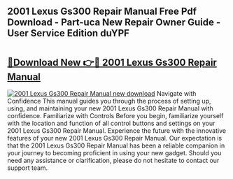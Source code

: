 ## 2001 Lexus Gs300 Repair Manual Free Pdf Download - Part-uca New Repair Owner Guide - User Service Edition duYPF

# <h2><a href="http://bc14311.oget.top/?id=2001+Lexus+Gs300+Repair+Manual">🔗Download New 👉🔴 2001 Lexus Gs300 Repair Manual</a></h2>

[![2001 Lexus Gs300 Repair Manual new download](https://i.imgur.com/5g1atiW.png)](http://bc14311.oget.top/?id=2001+Lexus+Gs300+Repair+Manual)
Navigate with Confidence This manual guides you through the process of setting up, using, and maintaining your new 2001 Lexus Gs300 Repair Manual with confidence. Familiarize with Controls Before you begin, familiarize yourself with the location and function of all control buttons and settings on your 2001 Lexus Gs300 Repair Manual. Experience the future with the innovative features of your new 2001 Lexus Gs300 Repair Manual. Our expectation is that the 2001 Lexus Gs300 Repair Manual has been a reliable companion in your journey to becoming proficient in using your new gadget. Should you need any assistance or clarification, please do not hesitate to contact our support team.
